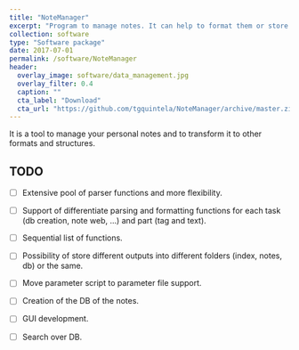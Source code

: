 ```yaml
---
title: "NoteManager"
excerpt: "Program to manage notes. It can help to format them or store them properly from raw text files, as well as create a DB from them to use them later by some different applications."
collection: software
type: "Software package"
date: 2017-07-01
permalink: /software/NoteManager
header:
  overlay_image: software/data_management.jpg
  overlay_filter: 0.4
  caption: ""
  cta_label: "Download"
  cta_url: "https://github.com/tgquintela/NoteManager/archive/master.zip"
---
```



It is a tool to manage your personal notes and to transform it to other formats and structures.



## TODO

- [ ] Extensive pool of parser functions and more flexibility.
- [ ] Support of differentiate parsing and formatting functions for each task (db creation, note web, ...) and part (tag and text).
- [ ] Sequential list of functions.
- [ ] Possibility of store different outputs into different folders (index, notes, db) or the same.
- [ ] Move parameter script to parameter file support.
- [ ] Creation of the DB of the notes.
- [ ] GUI development.
- [ ] Search over DB.


